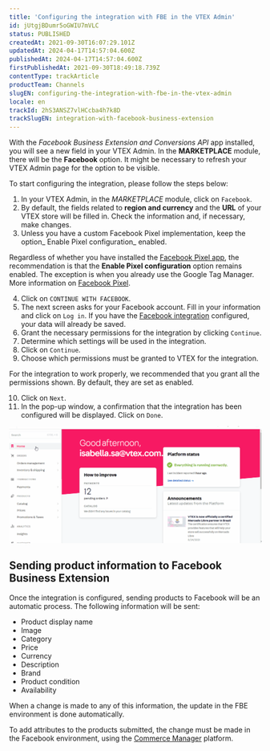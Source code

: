 ```yaml
---
title: 'Configuring the integration with FBE in the VTEX Admin'
id: jUtgjBDumr5oGWIU7mVLC
status: PUBLISHED
createdAt: 2021-09-30T16:07:29.101Z
updatedAt: 2024-04-17T14:57:04.600Z
publishedAt: 2024-04-17T14:57:04.600Z
firstPublishedAt: 2021-09-30T18:49:18.739Z
contentType: trackArticle
productTeam: Channels
slugEN: configuring-the-integration-with-fbe-in-the-vtex-admin
locale: en
trackId: 2hS3ANSZ7vlHCcba4h7k8D
trackSlugEN: integration-with-facebook-business-extension
---
```


With the _Facebook Business Extension and Conversions API_ app installed, you will see a new field in your VTEX Admin. In the **MARKETPLACE** module, there will be the **Facebook** option. It might be necessary to refresh your VTEX Admin page for the option to be visible.

To start configuring the integration, please follow the steps below:

1. In your VTEX Admin, in the _MARKETPLACE_ module, click on `Facebook`.
2. By default, the fields related to **region and currency** and the **URL** of your VTEX store will be filled in. Check the information and, if necessary, make changes.
3. Unless you have a custom Facebook Pixel implementation, keep the option_ Enable Pixel configuration_ enabled.

  <div class = "alert alert-info">
Regardless of whether you have installed the <a href= "https://apps.vtex.com/vtex-facebook-pixel/p">Facebook Pixel app</a>, the recommendation is that the <b>Enable Pixel configuration</b> option remains enabled. The exception is when you already use the Google Tag Manager. More information on <a href= "https://help.vtex.com/en/tracks/integration-with-facebook-business-extension--2hS3ANSZ7vlHCcba4h7k8D/434Z1iWnaa0zbOMDyr6oi#facebook-pixel">Facebook Pixel</a>.
</div>

4. Click on `CONTINUE WITH FACEBOOK`.
5. The next screen asks for your Facebook account. Fill in your information and click on `Log in`. If you have the [Facebook integration](/en/tracks/integracao-com-o-facebook--7h8KvIC4DbRRc8VlyJ8PFc) configured, your data will already be saved.
6. Grant the necessary permissions for the integration by clicking `Continue`.
7. Determine which settings will be used in the integration.
8. Click on `Continue`.
9. Choose which permissions must be granted to VTEX for the integration.

  <div class="alert alert-danger">
For the integration to work properly, we recommended that you grant all the permissions shown. By default, they are set as enabled.
</div>

10. Click on `Next`.
11. In the pop-up window, a confirmation that the integration has been configured will be displayed. Click on `Done`.

![gif en v1](https://raw.githubusercontent.com/vtexdocs/help-center-content/refs/heads/main/docs/en/tracks/integration-with-facebook-business-extension/configuring-the-integration-with-fbe-in-the-vtex-admin_1.gif)

## Sending product information to Facebook Business Extension

Once the integration is configured, sending products to Facebook will be an automatic process. The following information will be sent:

- Product display name
- Image
- Category
- Price
- Currency
- Description
- Brand
- Product condition
- Availability

When a change is made to any of this information, the update in the FBE environment is done automatically.

To add attributes to the products submitted, the change must be made in the Facebook environment, using the [Commerce Manager](https://www.facebook.com/business/help/2371372636254534?locale=en_US) platform.
